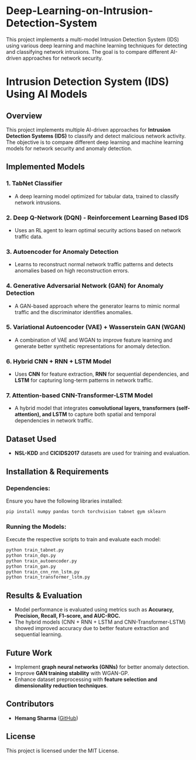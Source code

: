 # Deep-Learning-on-Intrusion-Detection-System
This project implements a multi-model Intrusion Detection System (IDS) using various deep learning and machine learning techniques for detecting and classifying network intrusions. The goal is to compare different AI-driven approaches for network security.

# Intrusion Detection System (IDS) Using AI Models

## Overview
This project implements multiple AI-driven approaches for **Intrusion Detection Systems (IDS)** to classify and detect malicious network activity. The objective is to compare different deep learning and machine learning models for network security and anomaly detection.

## Implemented Models

### 1. **TabNet Classifier**
- A deep learning model optimized for tabular data, trained to classify network intrusions.

### 2. **Deep Q-Network (DQN) - Reinforcement Learning Based IDS**
- Uses an RL agent to learn optimal security actions based on network traffic data.

### 3. **Autoencoder for Anomaly Detection**
- Learns to reconstruct normal network traffic patterns and detects anomalies based on high reconstruction errors.

### 4. **Generative Adversarial Network (GAN) for Anomaly Detection**
- A GAN-based approach where the generator learns to mimic normal traffic and the discriminator identifies anomalies.

### 5. **Variational Autoencoder (VAE) + Wasserstein GAN (WGAN)**
- A combination of VAE and WGAN to improve feature learning and generate better synthetic representations for anomaly detection.

### 6. **Hybrid CNN + RNN + LSTM Model**
- Uses **CNN** for feature extraction, **RNN** for sequential dependencies, and **LSTM** for capturing long-term patterns in network traffic.

### 7. **Attention-based CNN-Transformer-LSTM Model**
- A hybrid model that integrates **convolutional layers, transformers (self-attention), and LSTM** to capture both spatial and temporal dependencies in network traffic.

## Dataset Used
- **NSL-KDD** and **CICIDS2017** datasets are used for training and evaluation.

## Installation & Requirements

### **Dependencies:**
Ensure you have the following libraries installed:
```bash
pip install numpy pandas torch torchvision tabnet gym sklearn
```

### **Running the Models:**
Execute the respective scripts to train and evaluate each model:
```bash
python train_tabnet.py
python train_dqn.py
python train_autoencoder.py
python train_gan.py
python train_cnn_rnn_lstm.py
python train_transformer_lstm.py
```

## Results & Evaluation
- Model performance is evaluated using metrics such as **Accuracy, Precision, Recall, F1-score, and AUC-ROC.**
- The hybrid models (CNN + RNN + LSTM and CNN-Transformer-LSTM) showed improved accuracy due to better feature extraction and sequential learning.

## Future Work
- Implement **graph neural networks (GNNs)** for better anomaly detection.
- Improve **GAN training stability** with WGAN-GP.
- Enhance dataset preprocessing with **feature selection and dimensionality reduction techniques**.

## Contributors
- **Hemang Sharma** ([GitHub](https://github.com/Hemu-7))

## License
This project is licensed under the MIT License.
